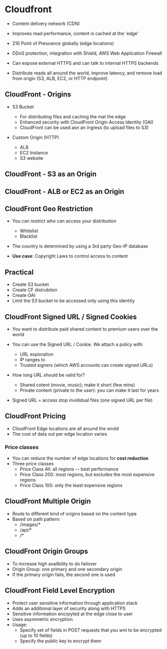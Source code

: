 # Cloudfront

- Content delivery network (CDN)
- Improves read performance, content is cached at the 'edge'
- 216 Point of Prescence globally (edge locations)
- DDoS protection, integration with Shield, AWS Web Application Firewall
- Can expose external HTTPS and can talk to internal HTTPS backends 

- Distribute reads all around the world, improve latency, and remove load from origin (S3, ALB, EC2, or HTTP endpoint)

## CloudFront - Origins

- S3 Bucket 
  - For distributing files and caching the mat the edge
  - Enhanced security with CloudFront Origin Access Identity (OAI)
  - CloudFront can be used asn an ingress (to upload files to S3)

- Custom Origin (HTTP)
  - ALB
  - EC2 Instance
  - S3 website

## CloudFront - S3 as an Origin

## CloudFront - ALB or EC2 as an Origin

## CloudFront Geo Restriction

- You can restrict who can access your distribution
  - Whitelist
  - Blacklist 

- The country is determined by using a 3rd party Geo-IP database

- **Use case**: Copyright Laws to control access to content

## Practical

- Create S3 bucket
- Create CF distrubiton
- Create OAI
- Limit the S3 bucket to be accessed only using this identity 

## CloudFront Signed URL / Signed Cookies

- You want to distribute paid shared content to premium users over the world
- You can use the Signed URL / Cookie. We attach a policy with:
   - URL expioration
   - IP ranges to 
   - Trusted signers (which AWS accounts can create signed URLs)

- How long URL should be valid for?
  - Shared cotent (movie, music); make it short (few mins)
  - Private content (private to the user): you can make it last for years

- Signed URL = access stop invididual files (one signed URL per file)

## CloudFront Pricing

- CloudFront Edge locations are all around the wrold
- The cost of data out per edge location varies

### Price classes

- You can reduce the number of edge locations for **cost reduction**
- Three price classes
    - Price Class All: all regions -- best performance
    - Price Class 200: most regions, but excludes the most expensive regions
    - Price Class 100: only the least expensive regions


## CloudFront Multiple Origin

- Route to different kind of origins based on the content type
- Based on path pattern:
    - /images/*
    - /api/*
    - /*

## CloudFront Origin Groups

- To increase high availbility to do failover
- Origin Group: one primary and one secondary origin
- If the primary origin fails, the second one is used


## CloudFront Field Level Encryption

- Protect user sensitive information through application stack
- Adds an additional layer of security along with HTTPS
- Sensitive information encrpyted at the edge close to user
- Uses asymmetric encryption
- Usage:
    - Specify set of fields in POST requests that you wnt to be encrypted (up to 10 fields)
    - Specify the public key to encrypt them
